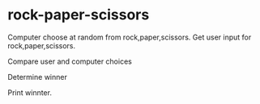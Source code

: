# rock-paper-scissors

Computer choose at random from rock,paper,scissors.
Get user input for rock,paper,scissors.

Compare user and computer choices

Determine winner

Print winnter.